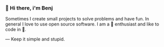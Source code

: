 ### 🍃 Hi there, i'm Benj

Sometimes I create small projects to solve problems and have fun. In general I love to use open source software.
I am a 🐧 enthusiast and like to code in 🐍. 

  — Keep it simple and stupid.
